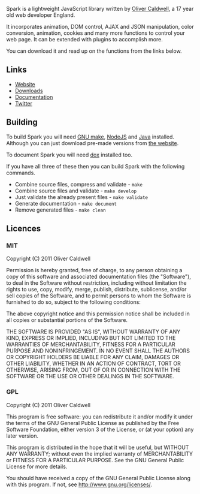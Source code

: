 Spark is a lightweight JavaScript library written by [Oliver Caldwell](http://flowdev.co.uk/), a 17 year old web developer England.

It incorporates animation, DOM control, AJAX and JSON manipulation, color conversion, animation, cookies and many more functions to control your web page. It can be extended with plugins to accomplish more.

You can download it and read up on the functions from the links below.

## Links

 * [Website](http://sparkjs.co.uk/)
 * [Downloads](https://github.com/SparkJS/Package)
 * [Documentation](http://sparkjs.github.com/Spark/)
 * [Twitter](http://twitter.com/#!/SparkJavaScript)

## Building

To build Spark you will need [GNU make](http://www.gnu.org/software/make/), [NodeJS](http://nodejs.org/) and [Java](http://www.java.com/en/) installed. Although you can just download pre-made versions from [the website](http://sparkjs.co.uk/download.html).

To document Spark you will need [dox](https://github.com/visionmedia/dox) installed too.

If you have all three of these then you can build Spark with the following commands.

 * Combine source files, compress and validate - `make`
 * Combine source files and validate - `make develop`
 * Just validate the already present files - `make validate`
 * Generate documentation - `make document`
 * Remove generated files - `make clean`

## Licences

### MIT
Copyright (C) 2011 Oliver Caldwell

Permission is hereby granted, free of charge, to any person obtaining a copy
of this software and associated documentation files (the "Software"), to deal
in the Software without restriction, including without limitation the rights
to use, copy, modify, merge, publish, distribute, sublicense, and/or sell
copies of the Software, and to permit persons to whom the Software is
furnished to do so, subject to the following conditions:

The above copyright notice and this permission notice shall be included in
all copies or substantial portions of the Software.

THE SOFTWARE IS PROVIDED "AS IS", WITHOUT WARRANTY OF ANY KIND, EXPRESS OR
IMPLIED, INCLUDING BUT NOT LIMITED TO THE WARRANTIES OF MERCHANTABILITY,
FITNESS FOR A PARTICULAR PURPOSE AND NONINFRINGEMENT. IN NO EVENT SHALL THE
AUTHORS OR COPYRIGHT HOLDERS BE LIABLE FOR ANY CLAIM, DAMAGES OR OTHER
LIABILITY, WHETHER IN AN ACTION OF CONTRACT, TORT OR OTHERWISE, ARISING FROM,
OUT OF OR IN CONNECTION WITH THE SOFTWARE OR THE USE OR OTHER DEALINGS IN
THE SOFTWARE.

### GPL
Copyright (C) 2011 Oliver Caldwell

This program is free software: you can redistribute it and/or modify
it under the terms of the GNU General Public License as published by
the Free Software Foundation, either version 3 of the License, or
(at your option) any later version.

This program is distributed in the hope that it will be useful,
but WITHOUT ANY WARRANTY; without even the implied warranty of
MERCHANTABILITY or FITNESS FOR A PARTICULAR PURPOSE.  See the
GNU General Public License for more details.

You should have received a copy of the GNU General Public License
along with this program. If not, see <http://www.gnu.org/licenses/>.